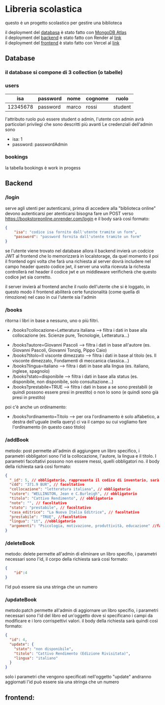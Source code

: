 # Libreria scolastica
questo è un progetto scolastico per gestire una biblioteca

il deployment del [databasa](#databasa) è stato fatto con [MongoDB Atlas](https://www.mongodb.com/products/platform/atlas-database)  
il deployment del [backend](#backend) è stato fatto con Render al [link](https://bookstoreonline.onrender.com/)  
il deployment del [frontend](#frontend) è stato fatto con Vercel al [link](https://biblioteca-scolastica.vercel.app)  

## Database
### il database si compone di 3 collection (o tabelle) 

### users

|isa|password|nome|cognome|ruolo|
|---|--------|----|-------|-----|
|12345678|password|marco|rossi|student|

l'attributo ruolo può essere student o admin, l'utente con admin avrà particolari privilegi che sono descritti più avanti
Le credenziali dell'admin sono
- isa: 1
- password: passwordAdmin

### bookings

la tabella bookings è work in progess

## Backend

### /login 
serve agli utenti per autenticarsi, prima di accedere alla "biblioteca online" devono autenticarsi
per atenticarsi bisogna fare un POST verso https://bookstoreonline.onrender.com/login 
e il body sarà così formato:
```json 
{
    "isa": "codice isa fornito dall'utente tramite un form",
    "password": "password fornita dall'utente tramite un form"
}
```
se l'utente viene trovato nel database allora il backend invierà un codcice JWT al frontend che lo memorizzerà in localstorage, da quel momento il poi il frontend
ogni volta che farà una richiesta al server dovrà includere nel campo header questo codice jwt, il server una volta ricevuta la richesta 
controllerà nel header il codice jwt e un middleware verificherà che questo codice jwt sia corretto.

il server invierà al frontend anche il ruolo dell'utente che si è loggato, in questo modo il frontend abiliterà certe funzionalità (come quella di rimozione) nel caso in cui l'utente sia l'admin



### /books
ritorna i libri in base a nessuno, uno o più filtri.

- /books?collocazione=Letteratura italiana --> filtra i dati in base alla collocazione (es. Scienze pure, Tecnologie, Letteratura...)
<!-- - /books?argomenti=Letteratura filtra i dati in base alla disciplina (es. Metallurgia, Informatica, Fiscia, Guerra) -->
- /books?autore=Giovanni Pascoli --> filtra i dati in base all'autore (es. Giovanni Pascoli, Giovanni Tonzig, Pippo Caio)
- /books?titolo=Il visconte dimezzato --> filtra i dati in base al titolo (es. Il visconte dimezzato, Fondamenti di meccanica classica...)
- /books?lingua=italiano --> filtra i dati in base alla lingua (es. italiano, inglese, spagnolo)
- /books?stato=disponibile --> filtra i dati in base alla status (es. disponibile, non disponibile, solo consultazione...)
- /books?prestabile=TRUE --> filtra i dati in base a se sono prestabili (e quindi possono essere presi in prestito) o non lo sono (e quindi sono già presi in prestito)

poi c'è anche un ordinamento:
- /books?ordinamento=Titolo --> per ora l'ordinamento è solo alfabetico, a destra dell'uguale (nella query) ci va il campo su cui vogliamo fare l'ordinamento (in questo caso titolo)

### /addBook
metodo: post
permette all'admin di aggiungere un libro specifico, i parametri obbligatori sono l'id la collocazione, l'autore, la lingua e il titolo.
I parametri facoltativi possono non essere messi, quelli obbligatori no.
 il body della richiesta sarà così formato:
```json 
{
  "_id": 5, // obbligatorio, rappresenta il codice di inventario, sarà l'admin a passarlo direttamente al server (l'id non verrò generato da mongodb)
  "cdd": "371.9 BUR", // facoltativo
  "collocazione": "letteratura italiana", // obbligatorio
  "cutore": "WELLINGTON, Jean e C.Burleigh", // obbligatorio
  "titolo": "Cattivo Rendimento", // obbligatorio
  "note": "", // facoltativo
  "stato": "prestabile", // facoltativo
  "casa_editrice": "La Nuova Italia Editrice", // facoltativo
  "prestabile": "TRUE", //facoltativo
  "lingua": "it", //obbligatorio
  "argomenti": "Psicologia, motivazione, produttività, educazione" //facoltativo
}
```


### /deleteBook
metodo: delete
permette all'admin di eliminare un libro specifio, i parametri necessari sono l'id, il corpo della richiesta sarà così formato:
```json 
{
    "id":4
}
```
l'id può essere sia una stringa che un numero

### /updateBook
metodo:patch
permette all'admin di aggiornare un libro specifio, i parametri necessari sono l'id del libro ed un'oggetto dove si specificano i campi da modificare e i loro corrispettivi valori.
il body della richiesta sarà quindi così formato:
```json 
{
  "id": 4,
  "update": {
    "stato": "non disponibile",
    "titolo": "Cattivo Rendimento (Edizione Rivisitata)",
    "lingua": "italiano"
  }
}
```
solo i parametri che vengono specificati nell'oggetto "update" andranno aggiornati
l'id può essere sia una stringa che un numero







## frontend:
